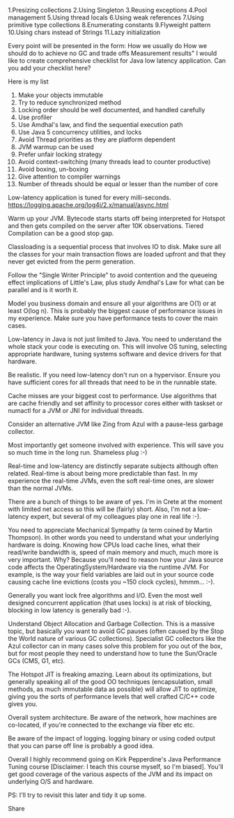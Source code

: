 



1.Presizing collections
2.Using Singleton
3.Reusing exceptions
4.Pool management
5.Using thread locals
6.Using weak references
7.Using primitive type collections
8.Enumerating constants
9.Flyweight pattern
10.Using chars instead of Strings
11.Lazy initialization

Every point will be presented in the form:
How we usually do
How we should do to achieve no GC and trade offs
Measurement results"
I would like to create comprehensive checklist for Java low latency application. Can you add your checklist here?

Here is my list
1. Make your objects immutable
2. Try to reduce synchronized method
3. Locking order should be well documented, and handled carefully
4. Use profiler
5. Use Amdhal's law, and find the sequential execution path
6. Use Java 5 concurrency utilities, and locks
7. Avoid Thread priorities as they are platform dependent
8. JVM warmup can be used
9. Prefer unfair locking strategy
10. Avoid context-switching (many threads lead to counter productive)
11. Avoid boxing, un-boxing
12. Give attention to compiler warnings
13. Number of threads should be equal or lesser than the number of core

Low-latency application is tuned for every milli-seconds.
https://logging.apache.org/log4j/2.x/manual/async.html


Warm up your JVM. Bytecode starts starts off being interpreted for Hotspot and then gets compiled on the server after 10K observations. Tiered Compilation can be a good stop gap.

Classloading is a sequential process that involves IO to disk. Make sure all the classes for your main transaction flows are loaded upfront and that they never get evicted from the perm generation.

Follow the "Single Writer Principle" to avoid contention and the queueing effect implications of Little's Law, plus study Amdhal's Law for what can be parallel and is it worth it.

Model you business domain and ensure all your algorithms are O(1) or at least O(log n). This is probably the biggest cause of performance issues in my experience. Make sure you have performance tests to cover the main cases.

Low-latency in Java is not just limited to Java. You need to understand the whole stack your code is executing on. This will involve OS tuning, selecting appropriate hardware, tuning systems software and device drivers for that hardware.

Be realistic. If you need low-latency don't run on a hypervisor. Ensure you have sufficient cores for all threads that need to be in the runnable state.

Cache misses are your biggest cost to performance. Use algorithms that are cache friendly and set affinity to processor cores either with taskset or numactl for a JVM or JNI for individual threads.

Consider an alternative JVM like Zing from Azul with a pause-less garbage collector.

Most importantly get someone involved with experience. This will save you so much time in the long run. Shameless plug :-)

Real-time and low-latency are distinctly separate subjects although often related. Real-time is about being more predictable than fast. In my experience the real-time JVMs, even the soft real-time ones, are slower than the normal JVMs.

There are a bunch of things to be aware of yes. I'm in Crete at the moment with limited net access so this will be (fairly) short. Also, I'm not a low-latency expert, but several of my colleagues play one in real life :-).

You need to appreciate Mechanical Sympathy (a term coined by Martin Thompson). In other words you need to understand what your underlying hardware is doing. Knowing how CPUs load cache lines, what their read/write bandwidth is, speed of main memory and much, much more is very important. Why? Because you'll need to reason how your Java source code affects the OperatingSystem/Hardware via the runtime JVM. For example, is the way your field variables are laid out in your source code causing cache line evictions (costs you ~150 clock cycles), hmmm... :-).

Generally you want lock free algorithms and I/O. Even the most well designed concurrent application (that uses locks) is at risk of blocking, blocking in low latency is generally bad :-).

Understand Object Allocation and Garbage Collection. This is a massive topic, but basically you want to avoid GC pauses (often caused by the Stop the World nature of various GC collections). Specialist GC collectors like the Azul collector can in many cases solve this problem for you out of the box, but for most people they need to understand how to tune the Sun/Oracle GCs (CMS, G1, etc).

The Hotspot JIT is freaking amazing. Learn about its optimizations, but generally speaking all of the good OO techniques (encapsulation, small methods, as much immutable data as possible) will allow JIT to optimize, giving you the sorts of performance levels that well crafted C/C++ code gives you.

Overall system architecture. Be aware of the network, how machines are co-located, if you're connected to the exchange via fiber etc etc.

Be aware of the impact of logging. logging binary or using coded output that you can parse off line is probably a good idea.

Overall I highly recommend going on Kirk Pepperdine's Java Performance Tuning course [Disclaimer: I teach this course myself, so I'm biased]. You'll get good coverage of the various aspects of the JVM and its impact on underlying O/S and hardware.

PS: I'll try to revisit this later and tidy it up some.

Share